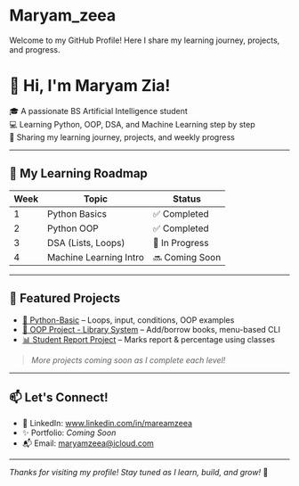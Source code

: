 # Maryam_zeea
Welcome to my GitHub Profile! Here I share my learning journey, projects, and progress.
# 👋 Hi, I'm Maryam Zia!

🎓 A passionate BS Artificial Intelligence student  
💻 Learning Python, OOP, DSA, and Machine Learning step by step  
🚀 Sharing my learning journey, projects, and weekly progress

---

## 🧠 My Learning Roadmap

| Week | Topic                  | Status        |
|------|------------------------|---------------|
| 1    | Python Basics          | ✅ Completed   |
| 2    | Python OOP             | ✅ Completed   |
| 3    | DSA (Lists, Loops)     | 🔄 In Progress |
| 4    | Machine Learning Intro | 🔜 Coming Soon |

---

## 📌 Featured Projects

- [📘 Python-Basic](https://github.com/maryamzeea/Python-Basic) – Loops, input, conditions, OOP examples  
- [🧾 OOP Project - Library System](https://github.com/maryamzeea/Python-Basic/blob/main/oop_library_system.py) – Add/borrow books, menu-based CLI  
- [📊 Student Report Project](https://github.com/maryamzeea/Python-Basic/blob/main/oop_project.py) – Marks report & percentage using classes

> *More projects coming soon as I complete each level!*

---

## 📫 Let's Connect!

- 💼 LinkedIn: www.linkedin.com/in/mareamzeea
- ✨ Portfolio: _Coming Soon_
- 📬 Email: maryamzeea@icloud.com

---

_Thanks for visiting my profile! Stay tuned as I learn, build, and grow!_ 🌱
